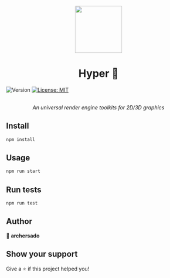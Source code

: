 <p align="center">
  <img src="https://img.alicdn.com/imgextra/i3/O1CN01PDI1Zm1uYwvH10TeH_!!6000000006050-2-tps-178-168.png" width="128" height="128" />
</p>
<h1 align="center"> Hyper 👋</h1>
<p>
  <img alt="Version" src="https://img.shields.io/badge/version-1.0.0-blue.svg?cacheSeconds=2592000" />
  <a href="#" target="_blank">
    <img alt="License: MIT" src="https://img.shields.io/badge/License-MIT-yellow.svg" />
  </a>
</p>

<p align="center">
<br />
<em>An universal render engine toolkits for 2D/3D graphics</em>
</p>

## Install

```sh
npm install
```

## Usage

```sh
npm run start
```

## Run tests

```sh
npm run test
```

## Author

👤 **archersado**


## Show your support

Give a ⭐️ if this project helped you!